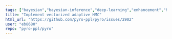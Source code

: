 ```yaml
---
tags: ["bayesian","bayesian-inference","deep-learning","enhancement","help-wanted","machine-learning","probabilistic-modeling","probabilistic-programming","python","pytorch","variational-inference"]
title: "Implement vectorized adaptive HMC"
html_url: "https://github.com/pyro-ppl/pyro/issues/2902"
user: "eb8680"
repo: "pyro-ppl/pyro"
---
```


